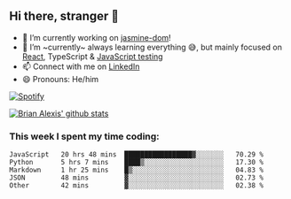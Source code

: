 ## Hi there, stranger 👋

- 🔭 I’m currently working on [jasmine-dom](https://github.com/testing-library/jasmine-dom)!
- 🌱 I’m ~currently~ always learning everything 😅, but mainly focused on [React](https://courseit.com.ar/cursos/frontend-avanzado-2020), TypeScript & [JavaScript testing](https://testingjavascript.com/)
- 📫 Connect with me on [LinkedIn](https://www.linkedin.com/in/brian-alexis/)
- 😄 Pronouns: He/him

[![Spotify](https://novatorem-nine-beige.vercel.app/api/spotify)](https://open.spotify.com/user/21ttbyunhf56rp6soqidgfk2q)

[![Brian Alexis' github stats](https://github-readme-stats-sepia-two.vercel.app/api?username=brrianalexis&show_icons=true&hide_border=true?count_private=true)](https://github.com/brrianalexis/github-readme-stats)

### This week I spent my time coding:
<!--START_SECTION:waka-->
```text
JavaScript   20 hrs 48 mins  █████████████████▓░░░░░░░   70.29 % 
Python       5 hrs 7 mins    ████▒░░░░░░░░░░░░░░░░░░░░   17.30 % 
Markdown     1 hr 25 mins    █▒░░░░░░░░░░░░░░░░░░░░░░░   04.83 % 
JSON         48 mins         ▓░░░░░░░░░░░░░░░░░░░░░░░░   02.73 % 
Other        42 mins         ▓░░░░░░░░░░░░░░░░░░░░░░░░   02.38 % 
```
<!--END_SECTION:waka-->
